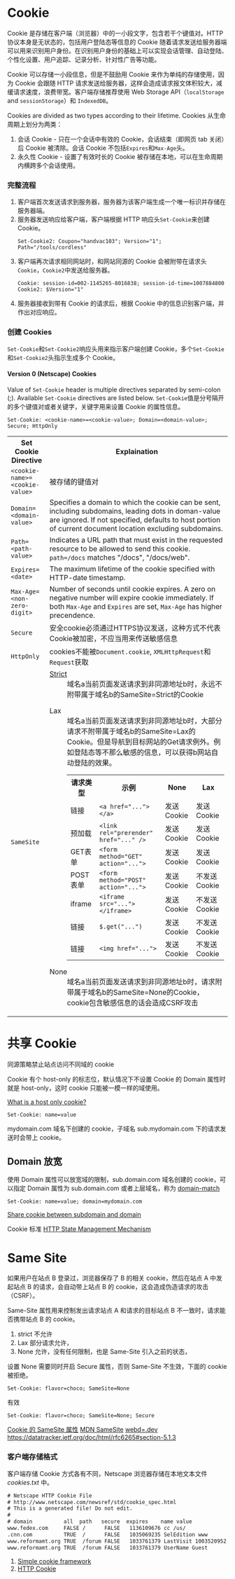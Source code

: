 # Cookie

Cookie 是存储在客户端（浏览器）中的一小段文字，包含若干个键值对。HTTP 协议本身是无状态的，包括用户登陆态等信息的 Cookie 随着请求发送给服务器端可以用来识别用户身份。在识别用户身份的基础上可以实现会话管理、自动登陆、个性化设置、用户追踪、记录分析、针对性广告等功能。

Cookie 可以存储一小段信息，但是不鼓励用 Cookie 来作为单纯的存储使用，因为 Cookie 会跟随 HTTP 请求发送给服务器，这样会造成请求报文体积较大，减缓请求速度，浪费带宽。客户端存储推荐使用 Web Storage API（`localStorage` and `sessionStorage`）和 `IndexedDB`。

Cookies are divided as two types according to their lifetime.
Cookies 从生命周期上划分为两类：

1. 会话 Cookie - 只在一个会话中有效的 Cookie，会话结束（即网页 tab 关闭）后 Cookie 被清除。会话 Cookie 不包括`Expires`和`Max-Age`头。
1. 永久性 Cookie - 设置了有效时长的 Cookie 被存储在本地，可以在生命周期内横跨多个会话使用。

### 完整流程

1. 客户端首次发送请求到服务器，服务器为该客户端生成一个唯一标识并存储在服务器端。
1. 服务器发送响应给客户端，客户端根据 HTTP 响应头`Set-Cookie`来创建 Cookie。
   ```http
   Set-Cookie2: Coupon="handvac103"; Version="1"; Path="/tools/cordless"
   ```
1. 客户端再次请求相同网站时，和网站同源的 Cookie 会被附带在请求头`Cookie`，`Cookie2`中发送给服务器。
   ```http
   Cookie: session-id=002-1145265-8016838; session-id-time=1007884800
   Cookie2: $Version="1"
   ```
1. 服务器接收到带有 Cookie 的请求后，根据 Cookie 中的信息识别客户端，并作出对应响应。

### 创建 Cookies

`Set-Cookie`和`Set-Cookie2`响应头用来指示客户端创建 Cookie，多个`Set-Cookie`和`Set-Cookie2`头指示生成多个 Cookie。

#### Version 0 (Netscape) Cookies

Value of `Set-Cookie` header is multiple directives separated by semi-colon (;). Available `Set-Cookie` directives are listed below.
`Set-Cookie`值是分号隔开的多个键值对或者关键字，关键字用来设置 Cookie 的属性信息。

```http
Set-Cookie: <cookie-name>=<cookie-value>; Domain=<domain-value>; Secure; HttpOnly
```

<table>
    <tr>
        <th>Set Cookie Directive</th>
        <th>Explaination</th>
    </tr>
    <tr>
        <td><code>&lt;cookie-name&gt;=&lt;cookie-value&gt;</code></td>
        <td>被存储的键值对</td>
    </tr>
    <tr>
        <td><code>Domain=&lt;domain-value&gt;</code></td>
        <td>Specifies a domain to which the cookie can be sent, including subdomains, leading dots in doman-value are ignored. If not specified, defaults to host portion of current document location excluding subdomains.</td>
    </tr>
    <tr>
        <td><code>Path=&lt;path-value&gt;</code></td>
        <td>Indicates a URL path that must exist in the requested resource to be allowed to send this cookie. <code>path=/docs</code> matches "/docs", "/docs/web".</td>
    </tr>
    <tr>
        <td><code>Expires=&lt;date&gt;</code></td>
        <td>The maximum lifetime of the cookie specified with HTTP-date timestamp.</td>
    </tr>
    <tr>
        <td><code>Max-Age=&lt;non-zero-digit&gt;</code></td>
        <td>Number of seconds until cookie expires. A zero on negative number will expire cookie immediately. If both <code>Max-Age</code> and <code>Expires</code> are set, <code>Max-Age</code> has higher precendence.</td>
    </tr>
    <tr>
        <td><code>Secure</code></td>
        <td>安全cookie必须通过HTTPS协议发送，这种方式不代表Cookie被加密，不应当用来传送敏感信息</td>
    </tr>
    <tr>
        <td><code>HttpOnly</code></td>
        <td>cookies不能被<code>Document.cookie</code>, <code>XMLHttpRequest</code>和<code>Request</code>获取</td>
    </tr>
    <tr>
        <td><code>SameSite</code></td>
        <td>
            <dl>
                <dt><a href="https://www.ruanyifeng.com/blog/2019/09/cookie-samesite.html">Strict</a></dt>
                <dd>域名a当前页面发送请求到非同源地址b时，永远不附带属于域名b的SameSite=Strict的Cookie</dd>
            </dl>
            <dl>
                <dt>Lax</dt>
                <dd>
                    域名a当前页面发送请求到非同源地址b时，大部分请求不附带属于域名b的SameSite=Lax的Cookie。但是导航到目标网站的Get请求例外。例如登陆态等不那么敏感的信息，可以获得b网站自动登陆的效果。
                    <table>
                        <tr>
                            <th scope="col">请求类型</th>
                            <th scope="col">示例</th>
                            <th scope="col">None</th>
                            <th scope="col">Lax</th>
                        </tr>
                        <tr>
                            <td>链接</td>
                            <td><code>&lt;a href="..."&gt;&lt;/a&gt;</code></td>
                            <td>发送Cookie</td>
                            <td>发送Cookie</td>
                        </tr>
                        <tr>
                            <td>预加载</td>
                            <td><code>&lt;link rel="prerender" href="..." /&gt;</code></td>
                            <td>发送Cookie</td>
                            <td>发送Cookie</td>
                        </tr>
                        <tr>
                            <td>GET表单</td>
                            <td><code>&lt;form method="GET" action="..."&gt;</code></td>
                            <td>发送Cookie</td>
                            <td>发送Cookie</td>
                        </tr>
                        <tr>
                            <td>POST表单</td>
                            <td><code>&lt;form method="POST" action="..."&gt;</code></td>
                            <td>发送Cookie</td>
                            <td>不发送Cookie</td>
                        </tr>
                        <tr>
                            <td>iframe</td>
                            <td><code>&lt;iframe src="..."&gt;&lt;/iframe&gt;</code></td>
                            <td>发送Cookie</td>
                            <td>不发送Cookie</td>
                        </tr>
                        <tr>
                            <td>链接</td>
                            <td><code>$.get("...")</code></td>
                            <td>发送Cookie</td>
                            <td>不发送Cookie</td>
                        </tr>
                        <tr>
                            <td>链接</td>
                            <td><code>&lt;img href="..."&gt;</code></td>
                            <td>发送Cookie</td>
                            <td>不发送Cookie</td>
                        </tr>
                    </table>
                </dd>
            </dl>
            <dl>
                <dt>None</dt>
                <dd></dd>
                <dd>域名a当前页面发送请求到非同源地址b时，请求附带属于域名b的SameSite=None的Cookie，cookie包含敏感信息的话会造成CSRF攻击</dd>
            </dl>
        </td>
    </tr>
</table>

# 共享 Cookie

同源策略禁止站点访问不同域的 cookie

Cookie 有个 host-only 的标志位，默认情况下不设置 Cookie 的 Domain 属性时就是 host-only，这时 cookie 只能被一模一样的域使用。

[What is a host only cookie?](https://stackoverflow.com/questions/12387338/what-is-a-host-only-cookie)

```HTTP
Set-Cookie: name=value
```

mydomain.com 域名下创建的 cookie，子域名 sub.mydomain.com 下的请求发送时会带上 cookie。

## Domain 放宽

使用 Domain 属性可以放宽域的限制，sub.domain.com 域名创建的 cookie，可以指定 Domain 属性为 sub.domain.com 或者上层域名，称为 [domain-match](https://datatracker.ietf.org/doc/html/rfc6265#section-5.1.3)

```HTTP
Set-Cookie: name=value; domain=mydomain.com
```

[Share cookie between subdomain and domain](https://stackoverflow.com/questions/18492576/share-cookie-between-subdomain-and-domain)

Cookie 标准 [HTTP State Management Mechanism](https://datatracker.ietf.org/doc/html/rfc6265#section-5.1.3)

# Same Site

如果用户在站点 B 登录过，浏览器保存了 B 的相关 cookie，然后在站点 A 中发起站点 B 的请求，会自动带上站点 B 的 cookie，这会造成伪造请求的攻击（CSRF）。

Same-Site 属性用来控制发出请求站点 A 和请求的目标站点 B 不一致时，请求能否携带站点 B 的 cookie。

1. strict 不允许
1. Lax 部分请求允许，
1. None 允许，没有任何限制，也是 Same-Site 引入之前的状态，

设置 None 需要同时开启 Secure 属性，否则 Same-Site 不生效，下面的 cookie 被拒绝。

```
Set-Cookie: flavor=choco; SameSite=None
```

有效

```
Set-Cookie: flavor=choco; SameSite=None; Secure
```

[Cookie 的 SameSite 属性](https://www.ruanyifeng.com/blog/2019/09/cookie-samesite.html)
[MDN SameSite](https://developer.mozilla.org/zh-CN/docs/Web/HTTP/Headers/Set-Cookie/SameSite)
[webd=.dev](https://web.dev/i18n/en/samesite-cookies-explained/)
https://datatracker.ietf.org/doc/html/rfc6265#section-5.1.3

### 客户端存储格式

客户端存储 Cookie 方式各有不同，Netscape 浏览器存储在本地文本文件 _cookies.txt_ 中。

```txt
# Netscape HTTP Cookie File
# http://www.netscape.com/newsref/std/cookie_spec.html
# This is a generated file! Do not edit.
#
# domain          all  path   secure  expires    name value
www.fedex.com     FALSE /      FALSE   1136109676 cc /us/
.cnn.com          TRUE  /      FALSE   1035069235 SelEdition www
www.reformamt.org TRUE  /forum FALSE   1033761379 LastVisit 1003520952
www.reformamt.org TRUE  /forum FALSE   1033761379 UserName Guest
```

1. [Simple cookie framework](https://developer.mozilla.org/en-US/docs/Web/API/Document/cookie/Simple_document.cookie_framework)
1. [HTTP Cookie](https://en.wikipedia.org/wiki/HTTP_cookie#Session_cookie)
